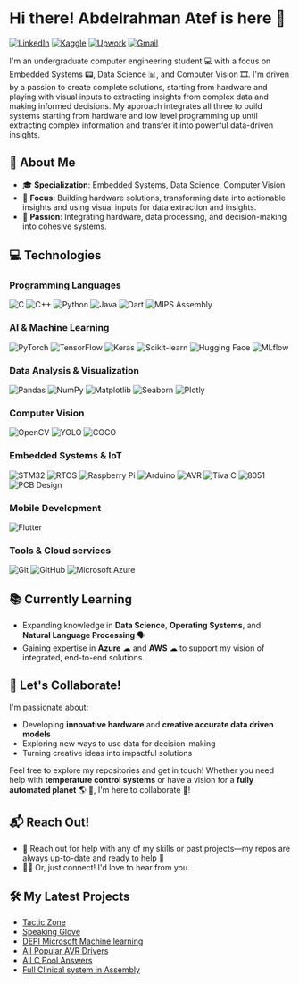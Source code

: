 # Hi there! Abdelrahman Atef is here 👋
[![LinkedIn](https://img.shields.io/badge/LinkedIn-0A66C2?style=for-the-badge&logo=linkedin&logoColor=white)](https://www.linkedin.com/in/abdelrahman-atef-29a448189?utm_source=share&utm_campaign=share_via&utm_content=profile&utm_medium=ios_app)
[![Kaggle](https://img.shields.io/badge/Kaggle-20BEFF?style=for-the-badge&logo=kaggle&logoColor=white)](https://www.kaggle.com/abdelrahmanatef01)
[![Upwork](https://img.shields.io/badge/Upwork-6FDA44?style=for-the-badge&logo=upwork&logoColor=white)](https://www.upwork.com/freelancers/~01eea65b80edda1a26?mp_source=share)
[![Gmail](https://img.shields.io/badge/Gmail-D14836?style=for-the-badge&logo=gmail&logoColor=white)](mailto:abdelrahmanatef508@gmail.com)

I'm an undergraduate computer engineering student 💻 with a focus on Embedded Systems 📟, Data Science 📊, and Computer Vision 🎞. I'm driven by a passion to create complete solutions, starting from hardware and playing with visual inputs to extracting insights from complex data and making informed decisions. My approach integrates all three to build systems starting from hardware and low level programming up until extracting complex information and transfer it into powerful data-driven insights.

## 🌟 About Me
- 🎓 **Specialization**: Embedded Systems, Data Science, Computer Vision
- 🎯 **Focus**: Building hardware solutions, transforming data into actionable insights and using visual inputs for data extraction and insights.
- 🤩 **Passion**: Integrating hardware, data processing, and decision-making into cohesive systems.


## 💻 Technologies

### Programming Languages
![C](https://img.shields.io/badge/C-00599C?style=for-the-badge&logo=c&logoColor=white)
![C++](https://img.shields.io/badge/C++-00599C?style=for-the-badge&logo=c%2B%2B&logoColor=white)
![Python](https://img.shields.io/badge/Python-3776AB?style=for-the-badge&logo=python&logoColor=white)
![Java](https://img.shields.io/badge/Java-007396?style=for-the-badge&logo=java&logoColor=white)
![Dart](https://img.shields.io/badge/Dart-0175C2?style=for-the-badge&logo=dart&logoColor=white)
![MIPS Assembly](https://img.shields.io/badge/MIPS%20Assembly-4B8BBE?style=for-the-badge&logo=Code&logoColor=white)

### AI & Machine Learning
![PyTorch](https://img.shields.io/badge/PyTorch-EE4C2C?style=for-the-badge&logo=pytorch&logoColor=white)
![TensorFlow](https://img.shields.io/badge/TensorFlow-FF6F00?style=for-the-badge&logo=tensorflow&logoColor=white)
![Keras](https://img.shields.io/badge/Keras-D00000?style=for-the-badge&logo=keras&logoColor=white)
![Scikit-learn](https://img.shields.io/badge/Scikit--learn-F7931E?style=for-the-badge&logo=scikit-learn&logoColor=white)
![Hugging Face](https://img.shields.io/badge/Hugging%20Face-FFD54F?style=for-the-badge&logo=huggingface&logoColor=black)
![MLflow](https://img.shields.io/badge/MLflow-0194E2?style=for-the-badge&logo=mlflow&logoColor=white)

### Data Analysis & Visualization
![Pandas](https://img.shields.io/badge/Pandas-150458?style=for-the-badge&logo=pandas&logoColor=white)
![NumPy](https://img.shields.io/badge/NumPy-013243?style=for-the-badge&logo=numpy&logoColor=white)
![Matplotlib](https://img.shields.io/badge/Matplotlib-007ACC?style=for-the-badge&logo=python&logoColor=white)
![Seaborn](https://img.shields.io/badge/Seaborn-3776AB?style=for-the-badge&logo=python&logoColor=white)
![Plotly](https://img.shields.io/badge/Plotly-3F4F75?style=for-the-badge&logo=plotly&logoColor=white)

### Computer Vision
![OpenCV](https://img.shields.io/badge/OpenCV-5C3EE8?style=for-the-badge&logo=opencv&logoColor=white)
![YOLO](https://img.shields.io/badge/YOLO-FF6F00?style=for-the-badge&logo=opencv&logoColor=white)
![COCO](https://img.shields.io/badge/COCO-008B8B?style=for-the-badge&logo=cc0&logoColor=white)

### Embedded Systems & IoT
![STM32](https://img.shields.io/badge/STM32-03234B?style=for-the-badge&logo=STMicroelectronics&logoColor=white)
![RTOS](https://img.shields.io/badge/RTOS-4A4A55?style=for-the-badge&logo=freebsd&logoColor=white)
![Raspberry Pi](https://img.shields.io/badge/Raspberry%20Pi-A22846?style=for-the-badge&logo=raspberry-pi&logoColor=white)
![Arduino](https://img.shields.io/badge/Arduino-00979D?style=for-the-badge&logo=arduino&logoColor=white)
![AVR](https://img.shields.io/badge/AVR-00599C?style=for-the-badge)
![Tiva C](https://img.shields.io/badge/Tiva%20C-EE4C2C?style=for-the-badge)
![8051](https://img.shields.io/badge/8051-FF6F00?style=for-the-badge)
![PCB Design](https://img.shields.io/badge/PCB%20Design-228B22?style=for-the-badge&logo=Electron&logoColor=white)

### Mobile Development
![Flutter](https://img.shields.io/badge/Flutter-02569B?style=for-the-badge&logo=flutter&logoColor=white)

### Tools & Cloud services
![Git](https://img.shields.io/badge/Git-F05032?style=for-the-badge&logo=git&logoColor=white)
![GitHub](https://img.shields.io/badge/GitHub-181717?style=for-the-badge&logo=github&logoColor=white)
![Microsoft Azure](https://img.shields.io/badge/Azure-0078D4?style=for-the-badge&logo=microsoft-azure&logoColor=white)


## 📚 Currently Learning
- Expanding knowledge in **Data Science**, **Operating Systems**, and **Natural Language Processing** 🗣
- Gaining expertise in **Azure** ☁ and **AWS** ☁ to support my vision of integrated, end-to-end solutions.

## 🚀 Let's Collaborate!
I'm passionate about:
- Developing **innovative hardware** and **creative accurate data driven models**
- Exploring new ways to use data for decision-making
- Turning creative ideas into impactful solutions

Feel free to explore my repositories and get in touch! Whether you need help with **temperature control systems** or have a vision for a **fully automated planet** 🌎 🤖, I'm here to collaborate 🚀!

## 📬 Reach Out!
- 💬 Reach out for help with any of my skills or past projects—my repos are always up-to-date and ready to help 🤝
- 👨‍💻 Or, just connect! I'd love to hear from you.

## 🛠️ My Latest Projects

- [Tactic Zone](https://github.com/AbdelrahmanAtef01/Tactic_Zone)
- [Speaking Glove ](https://github.com/AbdelrahmanAtef01/Speaking_Glove)
- [DEPI Microsoft Machine learning](https://github.com/AbdelrahmanAtef01/Microsoft_Machine_Learning)
- [All Popular AVR Drivers](https://github.com/AbdelrahmanAtef01/Avr-Drivers)
- [All C Pool Answers](https://github.com/AbdelrahmanAtef01/C_pool)
- [Full Clinical system in Assembly](https://github.com/AbdelrahmanAtef01/Clinic_management_system_assembly)
<!--
---

## 📊 GitHub Stats
[![Abdelrahman's GitHub stats](https://github-readme-stats.vercel.app/api?username=AbdelrahmanAtef01&show_icons=true&theme=radical)](https://github.com/AbdelrahmanAtef01)

-->
